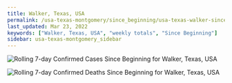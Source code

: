 ```yaml
---
title: Walker, Texas, USA
permalink: /usa-texas-montgomery/since_beginning/usa-texas-walker-since_beginning.html
last_updated: Mar 23, 2022
keywords: ["Walker, Texas, USA", "weekly totals", "Since Beginning"]
sidebar: usa-texas-montgomery_sidebar
---
```


![Rolling 7-day Confirmed Cases Since Beginning for Walker, Texas, USA](/covid_tracker/images/graphs/usa-texas-walker-rolling_7_days_confirmed-since_beginning_graph.png)

![Rolling 7-day Confirmed Deaths Since Beginning for Walker, Texas, USA](/covid_tracker/images/graphs/usa-texas-walker-rolling_7_days_deaths-since_beginning_graph.png)
